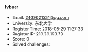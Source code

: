 #### lvbuer  

* Email: 2469621531@qq.com  
* University: 东北大学  
* Register Time: 2018-05-29 11:27:33  
* Register IP: 210.30.193.73  
* Score: 0  
* Solved challenges: 
